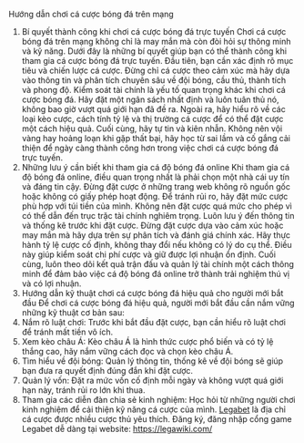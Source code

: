 
Hướng dẫn chơi cá cược bóng đá trên mạng
1. Bí quyết thành công khi chơi cá cược bóng đá trực tuyến
Chơi cá cược bóng đá trên mạng không chỉ là may mắn mà còn đòi hỏi sự thông minh và kỹ năng. Dưới đây là những bí quyết giúp bạn có thể thành công khi tham gia cá cược bóng đá trực tuyến.
Đầu tiên, bạn cần xác định rõ mục tiêu và chiến lược cá cược. Đừng chỉ cá cược theo cảm xúc mà hãy dựa vào thông tin và phân tích chuyên sâu về đội bóng, cầu thủ, thành tích và phong độ.
Kiểm soát tài chính là yếu tố quan trọng khác khi chơi cá cược bóng đá. Hãy đặt một ngân sách nhất định và luôn tuân thủ nó, không bao giờ vượt quá giới hạn đã đề ra.
Ngoài ra, hãy hiểu rõ về các loại kèo cược, cách tính tỷ lệ và thị trường cá cược để có thể đặt cược một cách hiệu quả.
Cuối cùng, hãy tự tin và kiên nhẫn. Không nên vội vàng hay hoảng loạn khi gặp thất bại, hãy học từ sai lầm và cố gắng cải thiện để ngày càng thành công hơn trong việc chơi cá cược bóng đá trực tuyến. 
2. Những lưu ý cần biết khi tham gia cá độ bóng đá online
Khi tham gia cá độ bóng đá online, điều quan trọng nhất là phải chọn một nhà cái uy tín và đáng tin cậy. Đừng đặt cược ở những trang web không rõ nguồn gốc hoặc không có giấy phép hoạt động.
Để tránh rủi ro, hãy đặt mức cược phù hợp với túi tiền của mình. Không nên đặt cược quá mức cho phép vì có thể dẫn đến trục trặc tài chính nghiêm trọng.
Luôn lưu ý đến thông tin và thống kê trước khi đặt cược. Đừng đặt cược dựa vào cảm xúc hoặc may mắn mà hãy dựa trên sự phân tích và đánh giá chính xác.
Hãy thực hành tỷ lệ cược cố định, không thay đổi nếu không có lý do cụ thể. Điều này giúp kiểm soát chi phí cược và giữ được lợi nhuận ổn định.
 Cuối cùng, luôn theo dõi kết quả trận đấu và quản lý tài chính một cách thông minh để đảm bảo việc cá độ bóng đá online trở thành trải nghiệm thú vị và có lợi nhuận.
3. Hướng dẫn kỹ thuật chơi cá cược bóng đá hiệu quả cho người mới bắt đầu
Để chơi cá cược bóng đá hiệu quả, người mới bắt đầu cần nắm vững những kỹ thuật cơ bản sau:
1. Nắm rõ luật chơi: Trước khi bắt đầu đặt cược, bạn cần hiểu rõ luật chơi để tránh mất tiền vô ích.
2. Xem kèo châu Á: Kèo châu Á là hình thức cược phổ biến và có tỷ lệ thắng cao, hãy nắm vững cách đọc và chọn kèo châu Á.
3. Tìm hiểu về đội bóng: Quản lý thông tin, thống kê về đội bóng sẽ giúp bạn đưa ra quyết định đúng đắn khi đặt cược.
4. Quản lý vốn: Đặt ra mức vốn cố định mỗi ngày và không vượt quá giới hạn này, tránh rủi ro lớn khi thua.
5. Tham gia các diễn đàn chia sẻ kinh nghiệm: Học hỏi từ những người chơi kinh nghiệm để cải thiện kỹ năng cá cược của mình.
<a href=" https://legawiki.com/"> Legabet</a> là địa chỉ cá cược được nhiều cược thủ yêu thích. Đăng ký, đăng nhập cổng game Legabet dễ dàng tại website: https://legawiki.com/

